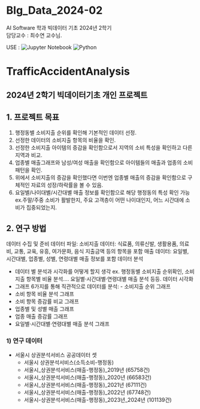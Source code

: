 # BIg_Data_2024-02

AI Software 학과 빅데이터 기초 2024년 2학기 <br>
담당교수 : 최수연 교수님.

USE : ![Jupyter Notebook](https://img.shields.io/badge/jupyter-%23FA0F00.svg?style=for-the-badge&logo=jupyter&logoColor=white) ![Python](https://img.shields.io/badge/python-3670A0?style=for-the-badge&logo=python&logoColor=ffdd54)
# TrafficAccidentAnalysis
## 2024년 2학기 빅데이터기초 개인 프로젝트

## 1. 프로젝트 목표
1. 행정동별 소비지출 순위를 확인해 기본적인 데이터 선정.
2.  선정한 데이터의 소비지출 항목의 비율을 확인.
3.  선정한 소비지출 아이템의 증감을 확인함으로서 지역의 소비 특성을 확인하고 다른 지역과 비교.
4.  업종별 매출그래프와 남성/여성 매출을 확인함으로 아이템들의 매출과 업종의 소비 패턴을 확인.
5.  위에서 소비지출의 증감을 확인했다면 이번엔 업종별 매출의 증감을 확인함으로 구체적인 자료의 성장/하락률을 볼 수 있음.
6.  요일별/나이대별/시간대별 매출 정보를 확인함으로 해당 행정동의 특성 확인 가능
ex.주말/주중 소비가 활발한지, 주요 고객층이 어떤 나이대인지, 어느 시간대에 소비가 집중되었는지.
## 2. 연구 방법
데이터 수집 및 준비
데이터 파일:
소비지출 데이터: 식료품, 의류신발, 생활용품, 의료비, 교통, 교육, 유흥, 여가문화, 음식 지출금액 등의
항목을 포함
매출 데이터: 요일별, 시간대별, 업종별, 성별, 연령대별 매출 정보를 포함
데이터 분석
- 데이터 별 분석과 시각화를 어떻게 할지 생각 ex. 행정동별 소비지출 순위확인, 소비지출 항목별 비율
분석.... 요일별·시간대별·연령대별 매출 분석 등등. 데이터 시각화
- 그래프 6가지를 통해 직관적으로 데이터를 분석: - 소비지출 순위 그래프
- 소비 항목 비율 분석 그래프
- 소비 항목 증감률 비교 그래프
- 업종별 및 성별 매출 그래프
- 업종 매출 증감률 그래프
- 요일별·시간대별·연령대별 매출 분석 그래프
### 1) 연구 데이터
- 서울시 상권분석서비스 공공데이터 셋 
    - 서울시 상권분석서비스(소득소비-행정동)
    - 서울시_상권분석서비스(매출-행정동)_2019년 (65758건)
    - 서울시_상권분석서비스(매출-행정동)_2020년 (66583건)
    - 서울시_상권분석서비스(매출-행정동)_2021년 (67111건)
    - 서울시_상권분석서비스(매출-행정동)_2022년 (67748건)
    - 서울시-상권분석서비스(매출-행정동)_2023년_2024년 (101139건)

